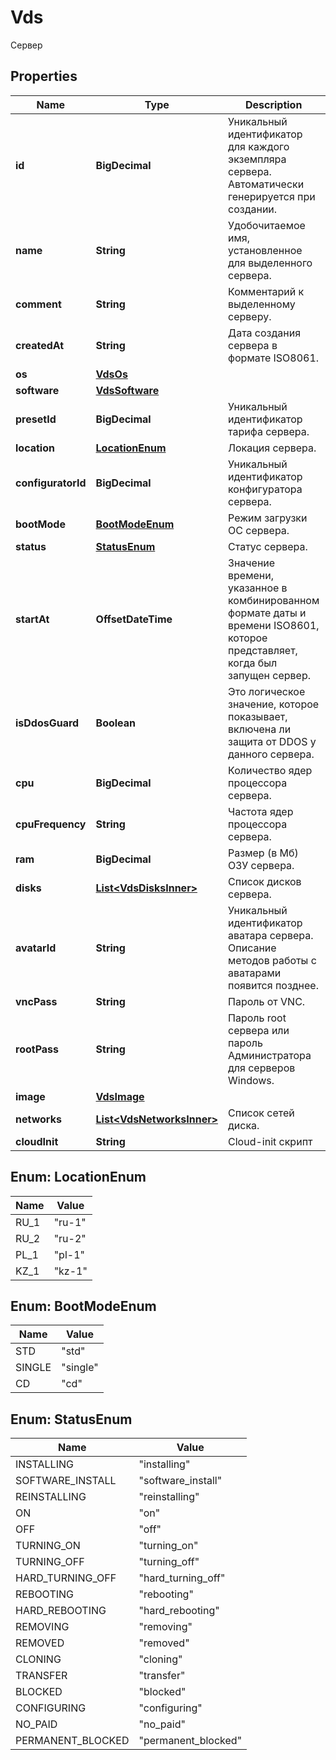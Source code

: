 

# Vds

Сервер

## Properties

| Name | Type | Description | Notes |
|------------ | ------------- | ------------- | -------------|
|**id** | **BigDecimal** | Уникальный идентификатор для каждого экземпляра сервера. Автоматически генерируется при создании. |  |
|**name** | **String** | Удобочитаемое имя, установленное для выделенного сервера. |  |
|**comment** | **String** | Комментарий к выделенному серверу. |  |
|**createdAt** | **String** | Дата создания сервера в формате ISO8061. |  |
|**os** | [**VdsOs**](VdsOs.md) |  |  |
|**software** | [**VdsSoftware**](VdsSoftware.md) |  |  |
|**presetId** | **BigDecimal** | Уникальный идентификатор тарифа сервера. |  |
|**location** | [**LocationEnum**](#LocationEnum) | Локация сервера. |  |
|**configuratorId** | **BigDecimal** | Уникальный идентификатор конфигуратора сервера. |  |
|**bootMode** | [**BootModeEnum**](#BootModeEnum) | Режим загрузки ОС сервера. |  |
|**status** | [**StatusEnum**](#StatusEnum) | Статус сервера. |  |
|**startAt** | **OffsetDateTime** | Значение времени, указанное в комбинированном формате даты и времени ISO8601, которое представляет, когда был запущен сервер. |  |
|**isDdosGuard** | **Boolean** | Это логическое значение, которое показывает, включена ли защита от DDOS у данного сервера. |  |
|**cpu** | **BigDecimal** | Количество ядер процессора сервера. |  |
|**cpuFrequency** | **String** | Частота ядер процессора сервера. |  |
|**ram** | **BigDecimal** | Размер (в Мб) ОЗУ сервера. |  |
|**disks** | [**List&lt;VdsDisksInner&gt;**](VdsDisksInner.md) | Список дисков сервера. |  |
|**avatarId** | **String** | Уникальный идентификатор аватара сервера. Описание методов работы с аватарами появится позднее. |  |
|**vncPass** | **String** | Пароль от VNC. |  |
|**rootPass** | **String** | Пароль root сервера или пароль Администратора для серверов Windows. |  |
|**image** | [**VdsImage**](VdsImage.md) |  |  |
|**networks** | [**List&lt;VdsNetworksInner&gt;**](VdsNetworksInner.md) | Список сетей диска. |  |
|**cloudInit** | **String** | Cloud-init скрипт |  |



## Enum: LocationEnum

| Name | Value |
|---- | -----|
| RU_1 | &quot;ru-1&quot; |
| RU_2 | &quot;ru-2&quot; |
| PL_1 | &quot;pl-1&quot; |
| KZ_1 | &quot;kz-1&quot; |



## Enum: BootModeEnum

| Name | Value |
|---- | -----|
| STD | &quot;std&quot; |
| SINGLE | &quot;single&quot; |
| CD | &quot;cd&quot; |



## Enum: StatusEnum

| Name | Value |
|---- | -----|
| INSTALLING | &quot;installing&quot; |
| SOFTWARE_INSTALL | &quot;software_install&quot; |
| REINSTALLING | &quot;reinstalling&quot; |
| ON | &quot;on&quot; |
| OFF | &quot;off&quot; |
| TURNING_ON | &quot;turning_on&quot; |
| TURNING_OFF | &quot;turning_off&quot; |
| HARD_TURNING_OFF | &quot;hard_turning_off&quot; |
| REBOOTING | &quot;rebooting&quot; |
| HARD_REBOOTING | &quot;hard_rebooting&quot; |
| REMOVING | &quot;removing&quot; |
| REMOVED | &quot;removed&quot; |
| CLONING | &quot;cloning&quot; |
| TRANSFER | &quot;transfer&quot; |
| BLOCKED | &quot;blocked&quot; |
| CONFIGURING | &quot;configuring&quot; |
| NO_PAID | &quot;no_paid&quot; |
| PERMANENT_BLOCKED | &quot;permanent_blocked&quot; |




